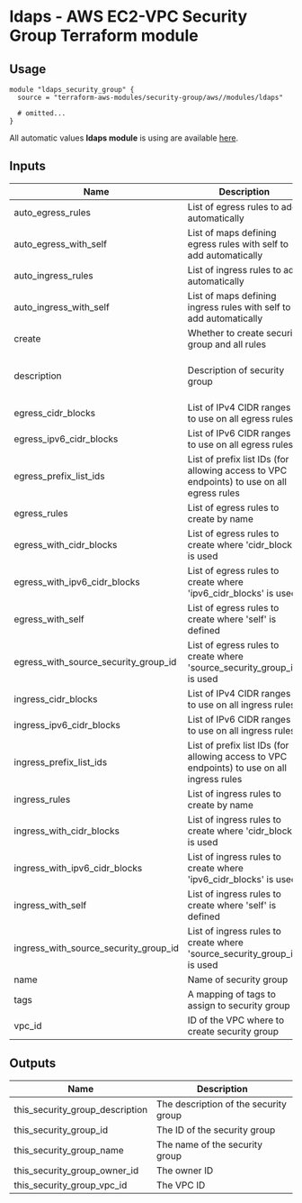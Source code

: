 # ldaps - AWS EC2-VPC Security Group Terraform module

## Usage

```hcl
module "ldaps_security_group" {
  source = "terraform-aws-modules/security-group/aws//modules/ldaps"

  # omitted...
}
```

All automatic values **ldaps module** is using are available [here](https://github.com/terraform-aws-modules/terraform-aws-security-group/blob/master/modules/ldaps/auto_values.tf).

<!-- BEGINNING OF PRE-COMMIT-TERRAFORM DOCS HOOK -->

## Inputs

| Name | Description | Type | Default | Required |
|------|-------------|:----:|:-----:|:-----:|
| auto_egress_rules | List of egress rules to add automatically | list | `<list>` | no |
| auto_egress_with_self | List of maps defining egress rules with self to add automatically | list | `<list>` | no |
| auto_ingress_rules | List of ingress rules to add automatically | list | `<list>` | no |
| auto_ingress_with_self | List of maps defining ingress rules with self to add automatically | list | `<list>` | no |
| create | Whether to create security group and all rules | string | `true` | no |
| description | Description of security group | string | `Security Group managed by Terraform` | no |
| egress_cidr_blocks | List of IPv4 CIDR ranges to use on all egress rules | string | `<list>` | no |
| egress_ipv6_cidr_blocks | List of IPv6 CIDR ranges to use on all egress rules | string | `<list>` | no |
| egress_prefix_list_ids | List of prefix list IDs (for allowing access to VPC endpoints) to use on all egress rules | string | `<list>` | no |
| egress_rules | List of egress rules to create by name | string | `<list>` | no |
| egress_with_cidr_blocks | List of egress rules to create where 'cidr_blocks' is used | string | `<list>` | no |
| egress_with_ipv6_cidr_blocks | List of egress rules to create where 'ipv6_cidr_blocks' is used | string | `<list>` | no |
| egress_with_self | List of egress rules to create where 'self' is defined | string | `<list>` | no |
| egress_with_source_security_group_id | List of egress rules to create where 'source_security_group_id' is used | string | `<list>` | no |
| ingress_cidr_blocks | List of IPv4 CIDR ranges to use on all ingress rules | string | `<list>` | no |
| ingress_ipv6_cidr_blocks | List of IPv6 CIDR ranges to use on all ingress rules | string | `<list>` | no |
| ingress_prefix_list_ids | List of prefix list IDs (for allowing access to VPC endpoints) to use on all ingress rules | string | `<list>` | no |
| ingress_rules | List of ingress rules to create by name | string | `<list>` | no |
| ingress_with_cidr_blocks | List of ingress rules to create where 'cidr_blocks' is used | string | `<list>` | no |
| ingress_with_ipv6_cidr_blocks | List of ingress rules to create where 'ipv6_cidr_blocks' is used | string | `<list>` | no |
| ingress_with_self | List of ingress rules to create where 'self' is defined | string | `<list>` | no |
| ingress_with_source_security_group_id | List of ingress rules to create where 'source_security_group_id' is used | string | `<list>` | no |
| name | Name of security group | string | - | yes |
| tags | A mapping of tags to assign to security group | string | `<map>` | no |
| vpc_id | ID of the VPC where to create security group | string | - | yes |

## Outputs

| Name | Description |
|------|-------------|
| this_security_group_description | The description of the security group |
| this_security_group_id | The ID of the security group |
| this_security_group_name | The name of the security group |
| this_security_group_owner_id | The owner ID |
| this_security_group_vpc_id | The VPC ID |

<!-- END OF PRE-COMMIT-TERRAFORM DOCS HOOK -->
